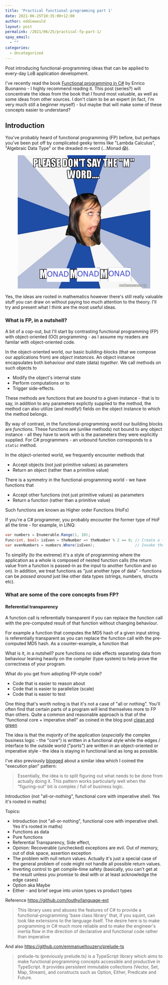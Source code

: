 ```yaml
---
title: 'Practical functional-programming part 1'
date: 2021-06-25T10:35:00+12:00
author: eddiewould
layout: post
permalink: /2021/06/25/practical-fp-part-1/
spay_email:
  - ""
categories:
  - Uncategorized
---
```


Post introducing functional-programming ideas that can be applied to every-day LoB application development.

I've recently read the book [Functional programming in C#](https://www.manning.com/books/functional-programming-in-c-sharp) by Enrico Buonanno - I highly recommend reading it. This post (series?) will concentrate the ideas from the book that _I_ found most valuable, as well as some ideas from other sources. I don't claim to be an expert (in fact, I'm very much still a beginner myself) - but maybe that will make some of these concepts easier to understand? 

## Introduction
You've probably heard of functional programming (FP) before, but perhaps you've been put off by complicated geeky terms like "Lambda Calculus", "Algebraic Data Type" or the dreaded m-word (...Monad 😱). 

<figure class="wp-block-image size-large"><img src="/images/posts/practical-fp-part-1/monad-monad-monad.png"/></figure>

Yes, the ideas are rooted in mathematics however there's still really valuable stuff you can draw on without paying too much attention to the theory. I'll try and present what I think are the most useful ideas.

### What is FP, in a nutshell? 
A bit of a cop-out, but I'll start by contrasting functional programming (FP) with object-oriented (OO) programming - as I assume my readers are familar with object-oriented code.

In the object-oriented world, our basic building-blocks (that we compose our applications from) are _object instances_. An object instance encapsulates both behaviour _and_ state (data) _together_. We call methods *on* such objects to 
* Modify the object's internal state
* Perform computations or to 
* Trigger side-effects. 

These methods are functions that are _bound_ to a given instance - that is to say, in addition to any parameters explictly supplied to the method, the method can also utilize (and modify!) fields on the object instance to which the method belongs.

By way of contrast, in the functional-programming world our building blocks are _functions_. These functions are (unlike methods) not bound to any object instance - all they have to work with is the parameters they were explicitly supplied. For C# programmers - an unbound function corresponds to a `static` method. 

In the object-oriented world, we frequently encounter methods that
* Accept objects (not just primitive values) as parameters
* Return an object (rather than a primitive value)

There is a symmetry in the functional-programming world - we have functions that
* Accept other functions (not just primitive values) as parameters
* Return a function (rather than a primitive value)

Such functions are known as Higher order Functions (HoFs)

If you're a C# programmer, you probably encounter the former type of HoF all the time - for example, in LINQ:

```csharp
var numbers = Enumerable.Range(1, 10);
Func<int, bool> isEven = theNumber => theNumber % 2 == 0; // Create a function with the signature string → bool
var evenNumbers = numbers.Where(isEven);                  // Invoke the LINQ Where method, passing the function in as an argument (the predicate)
```

To simplify (to the extreme) it's a style of programming where the application as a whole is composed of nested function calls (the return value from a function is passed-in as the input to another function and so on). In addition, we treat functions as "just another type of data" - functions can be *passed around* just like other data types (strings, numbers, structs etc).


### What are some of the core concepts from FP?

#### Referential transparency
A function call is referentially transparent if you can replace the function call with the pre-computed result of that function without changing behaviour.

For example a function that computes the MD5 hash of a given input string is referentially transparent as you can replace the function call with the pre-computed MD5 hash. As a counter-example, a function that 




What is it, in a nutshell?
pure functions
no side effects
separating data from behaviour
leaning heavily on the compiler (type system) to help prove the correctness of your program.

What do you get from adopting FP-style code? 
* Code that is easier to reason about
* Code that is easier to parallelize (scale)
* Code that is easier to test

One thing that's worth noting is that it's not a case of "all or nothing". You'll often find that certain parts of a program will lend themselves more to FP than others. Quite a common and reasonable approach is that of the "functional core + imperative shell" as coined in the blog post [clean and green](http://drocco007.github.io/2015_pytn/clean_and_green.html)

The idea is that the *majority* of the application (_especially_ the complex business logic - the "core") is written in a functional style while the edges / interface to the outside world ("ports") are written in an object-oriented or imperative style - the idea is staying in functional land as long as possible.

I've also previously [blogged](2019/10/17/writing-testable-software/) about a similar idea which I coined the "execution plan" pattern:

> Essentially, the idea is to split figuring out what needs to be done from actually doing it. This pattern works particularly well when the “figuring-out” bit is complex / full of business logic.

Introduction (not "all-or-nothing", functional core with imperative shell. Yes it's rooted in maths)

Topics:

* Introduction (not "all-or-nothing", functional core with imperative shell. Yes it's rooted in maths)
* Functions as data
* Pure functions
*   Referential Transparency, Side effect, 
* Opinion: Recoverable (unchecked) exceptions are evil. Out of memory, out of disk space, assertion exception
* The problem with null return values. Actually it's just a special case of the general problem of code might not handle all possible return values.
* Inverting control to get compile-time safety (basically, you can't get at the result unless you promise to deal with or at least acknowledge the edge cases) 
* Option aka Maybe
* Either - and brief segue into union types vs product types 

Reference https://github.com/louthy/language-ext 

> This library uses and abuses the features of C# to provide a functional-programming 'base class library' that, if you squint, can look like extensions to the language itself. The desire here is to make programming in C# much more reliable and to make the engineer's inertia flow in the direction of declarative and functional code rather than imperative

And also https://github.com/emmanueltouzery/prelude-ts 

> prelude-ts (previously prelude.ts) is a TypeScript library which aims to make functional programming concepts accessible and productive in TypeScript. It provides persistent immutable collections (Vector, Set, Map, Stream), and constructs such as Option, Either, Predicate and Future. 